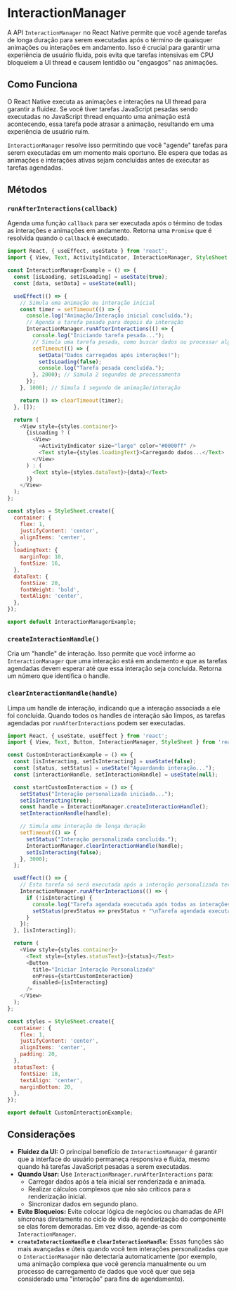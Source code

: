 # InteractionManager

A API `InteractionManager` no React Native permite que você agende tarefas de longa duração para serem executadas após o término de quaisquer animações ou interações em andamento. Isso é crucial para garantir uma experiência de usuário fluida, pois evita que tarefas intensivas em CPU bloqueiem a UI thread e causem lentidão ou "engasgos" nas animações.

## Como Funciona

O React Native executa as animações e interações na UI thread para garantir a fluidez. Se você tiver tarefas JavaScript pesadas sendo executadas no JavaScript thread enquanto uma animação está acontecendo, essa tarefa pode atrasar a animação, resultando em uma experiência de usuário ruim.

`InteractionManager` resolve isso permitindo que você "agende" tarefas para serem executadas em um momento mais oportuno. Ele espera que todas as animações e interações ativas sejam concluídas antes de executar as tarefas agendadas.

## Métodos

### `runAfterInteractions(callback)`
Agenda uma função `callback` para ser executada após o término de todas as interações e animações em andamento. Retorna uma `Promise` que é resolvida quando o `callback` é executado.

```javascript
import React, { useEffect, useState } from 'react';
import { View, Text, ActivityIndicator, InteractionManager, StyleSheet } from 'react-native';

const InteractionManagerExample = () => {
  const [isLoading, setIsLoading] = useState(true);
  const [data, setData] = useState(null);

  useEffect(() => {
    // Simula uma animação ou interação inicial
    const timer = setTimeout(() => {
      console.log("Animação/Interação inicial concluída.");
      // Agenda a tarefa pesada para depois da interação
      InteractionManager.runAfterInteractions(() => {
        console.log("Iniciando tarefa pesada...");
        // Simula uma tarefa pesada, como buscar dados ou processar algo
        setTimeout(() => {
          setData("Dados carregados após interações!");
          setIsLoading(false);
          console.log("Tarefa pesada concluída.");
        }, 2000); // Simula 2 segundos de processamento
      });
    }, 1000); // Simula 1 segundo de animação/interação

    return () => clearTimeout(timer);
  }, []);

  return (
    <View style={styles.container}>
      {isLoading ? (
        <View>
          <ActivityIndicator size="large" color="#0000ff" />
          <Text style={styles.loadingText}>Carregando dados...</Text>
        </View>
      ) : (
        <Text style={styles.dataText}>{data}</Text>
      )}
    </View>
  );
};

const styles = StyleSheet.create({
  container: {
    flex: 1,
    justifyContent: 'center',
    alignItems: 'center',
  },
  loadingText: {
    marginTop: 10,
    fontSize: 16,
  },
  dataText: {
    fontSize: 20,
    fontWeight: 'bold',
    textAlign: 'center',
  },
});

export default InteractionManagerExample;
```

### `createInteractionHandle()`
Cria um "handle" de interação. Isso permite que você informe ao `InteractionManager` que uma interação está em andamento e que as tarefas agendadas devem esperar até que essa interação seja concluída. Retorna um número que identifica o handle.

### `clearInteractionHandle(handle)`
Limpa um handle de interação, indicando que a interação associada a ele foi concluída. Quando todos os handles de interação são limpos, as tarefas agendadas por `runAfterInteractions` podem ser executadas.

```javascript
import React, { useState, useEffect } from 'react';
import { View, Text, Button, InteractionManager, StyleSheet } from 'react-native';

const CustomInteractionExample = () => {
  const [isInteracting, setIsInteracting] = useState(false);
  const [status, setStatus] = useState("Aguardando interação...");
  const [interactionHandle, setInteractionHandle] = useState(null);

  const startCustomInteraction = () => {
    setStatus("Interação personalizada iniciada...");
    setIsInteracting(true);
    const handle = InteractionManager.createInteractionHandle();
    setInteractionHandle(handle);

    // Simula uma interação de longa duração
    setTimeout(() => {
      setStatus("Interação personalizada concluída.");
      InteractionManager.clearInteractionHandle(handle);
      setIsInteracting(false);
    }, 3000);
  };

  useEffect(() => {
    // Esta tarefa só será executada após a interação personalizada terminar
    InteractionManager.runAfterInteractions(() => {
      if (!isInteracting) {
        console.log("Tarefa agendada executada após todas as interações.");
        setStatus(prevStatus => prevStatus + "\nTarefa agendada executada!");
      }
    });
  }, [isInteracting]);

  return (
    <View style={styles.container}>
      <Text style={styles.statusText}>{status}</Text>
      <Button
        title="Iniciar Interação Personalizada"
        onPress={startCustomInteraction}
        disabled={isInteracting}
      />
    </View>
  );
};

const styles = StyleSheet.create({
  container: {
    flex: 1,
    justifyContent: 'center',
    alignItems: 'center',
    padding: 20,
  },
  statusText: {
    fontSize: 18,
    textAlign: 'center',
    marginBottom: 20,
  },
});

export default CustomInteractionExample;
```

## Considerações

-   **Fluidez da UI:** O principal benefício de `InteractionManager` é garantir que a interface do usuário permaneça responsiva e fluida, mesmo quando há tarefas JavaScript pesadas a serem executadas.
-   **Quando Usar:** Use `InteractionManager.runAfterInteractions` para:
    -   Carregar dados após a tela inicial ser renderizada e animada.
    -   Realizar cálculos complexos que não são críticos para a renderização inicial.
    -   Sincronizar dados em segundo plano.
-   **Evite Bloqueios:** Evite colocar lógica de negócios ou chamadas de API síncronas diretamente no ciclo de vida de renderização do componente se elas forem demoradas. Em vez disso, agende-as com `InteractionManager`.
-   **`createInteractionHandle` e `clearInteractionHandle`:** Essas funções são mais avançadas e úteis quando você tem interações personalizadas que o `InteractionManager` não detectaria automaticamente (por exemplo, uma animação complexa que você gerencia manualmente ou um processo de carregamento de dados que você quer que seja considerado uma "interação" para fins de agendamento).

